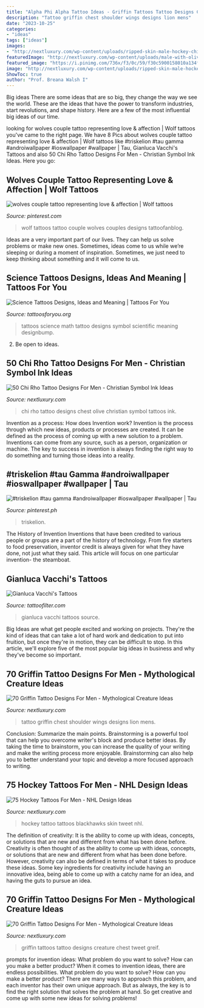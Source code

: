 ```yaml
---
title: "Alpha Phi Alpha Tattoo Ideas - Griffin Tattoos Tattoo Designs Creature Chest Tweet Greif"
description: "Tattoo griffin chest shoulder wings designs lion mens"
date: "2023-10-25"
categories:
- "ideas"
tags: ["ideas"]
images:
- "http://nextluxury.com/wp-content/uploads/ripped-skin-male-hockey-chicago-blackhawks-tattoo-design.jpg"
featuredImage: "http://nextluxury.com/wp-content/uploads/male-with-olive-branch-shaded-chi-rho-upper-chest-tattoos.jpg"
featured_image: "https://i.pinimg.com/736x/f3/0c/59/f30c5900158010a134f892f192a4c05c--wolf-tattoos-thigh-tattoos.jpg"
image: "http://nextluxury.com/wp-content/uploads/ripped-skin-male-hockey-chicago-blackhawks-tattoo-design.jpg"
ShowToc: true
author: "Prof. Breana Walsh I"
---
```



Big ideas
There are some ideas that are so big, they change the way we see the world. These are the ideas that have the power to transform industries, start revolutions, and shape history. Here are a few of the most influential big ideas of our time.

	

		
looking for wolves couple tattoo representing love &amp; affection | Wolf tattoos you've came to the right page. We have 8 Pics about wolves couple tattoo representing love &amp; affection | Wolf tattoos like #triskelion #tau gamma #androiwallpaper #ioswallpaper #wallpaper | Tau, Gianluca Vacchi&#039;s Tattoos and also 50 Chi Rho Tattoo Designs For Men - Christian Symbol Ink Ideas. Here you go:
		
    
## Wolves Couple Tattoo Representing Love &amp; Affection | Wolf Tattoos

<img loading=lazy src="https://i.pinimg.com/736x/f3/0c/59/f30c5900158010a134f892f192a4c05c--wolf-tattoos-thigh-tattoos.jpg" onerror="this.onerror=null;this.src='https://tse3.mm.bing.net/th?id=OIP.dgZxFtdoOfcsLDaginIqzgHaF6&amp;pid=15.1';" alt="wolves couple tattoo representing love &amp; affection | Wolf tattoos">

_Source: pinterest.com_

>wolf tattoos tattoo couple wolves couples designs tattoofanblog. 

	

Ideas are a very important part of our lives. They can help us solve problems or make new ones. Sometimes, ideas come to us while we’re sleeping or during a moment of inspiration. Sometimes, we just need to keep thinking about something and it will come to us.

    
## Science Tattoos Designs, Ideas And Meaning | Tattoos For You

<img loading=lazy src="http://www.tattoosforyou.org/wp-content/uploads/2013/11/Science-Tattoos-689x1024.jpg" onerror="this.onerror=null;this.src='https://tse4.mm.bing.net/th?id=OIP.b-ECAwH70aQgR5WmOTkzGAHaLA&amp;pid=15.1';" alt="Science Tattoos Designs, Ideas and Meaning | Tattoos For You">

_Source: tattoosforyou.org_

>tattoos science math tattoo designs symbol scientific meaning designbump. 

	

2. Be open to ideas.

    
## 50 Chi Rho Tattoo Designs For Men - Christian Symbol Ink Ideas

<img loading=lazy src="http://nextluxury.com/wp-content/uploads/male-with-olive-branch-shaded-chi-rho-upper-chest-tattoos.jpg" onerror="this.onerror=null;this.src='https://tse2.mm.bing.net/th?id=OIP.alVIoArJDVheyyG-1si3DgHaHa&amp;pid=15.1';" alt="50 Chi Rho Tattoo Designs For Men - Christian Symbol Ink Ideas">

_Source: nextluxury.com_

>chi rho tattoo designs chest olive christian symbol tattoos ink. 

	

Invention as a process: How does Invention work?
Invention is the process through which new ideas, products or processes are created. It can be defined as the process of coming up with a new solution to a problem. Inventions can come from any source, such as a person, organization or machine. The key to success in invention is always finding the right way to do something and turning those ideas into a reality.

    
## #triskelion #tau Gamma #androiwallpaper #ioswallpaper #wallpaper | Tau

<img loading=lazy src="https://i.pinimg.com/736x/6f/03/cf/6f03cf818ce653501075bf1d085326f3.jpg" onerror="this.onerror=null;this.src='https://tse2.mm.bing.net/th?id=OIP.26T5uG10LNTk00iQclZU7QHaNL&amp;pid=15.1';" alt="#triskelion #tau gamma #androiwallpaper #ioswallpaper #wallpaper | Tau">

_Source: pinterest.ph_

>triskelion. 

	

The History of Invention
Inventions that have been credited to various people or groups are a part of the history of technology. From fire starters to food preservation, inventor credit is always given for what they have done, not just what they said. This article will focus on one particular invention- the steamboat.

    
## Gianluca Vacchi&#039;s Tattoos

<img loading=lazy src="https://cdntattoofilter.com/blog/221/l.jpg" onerror="this.onerror=null;this.src='https://tse4.mm.bing.net/th?id=OIP.q0McONx-tMXzCi124AXsGgHaHa&amp;pid=15.1';" alt="Gianluca Vacchi&#039;s Tattoos">

_Source: tattoofilter.com_

>gianluca vacchi tattoos source. 

	

Big Ideas are what get people excited and working on projects. They're the kind of ideas that can take a lot of hard work and dedication to put into fruition, but once they're in motion, they can be difficult to stop. In this article, we'll explore five of the most popular big ideas in business and why they've become so important.

    
## 70 Griffin Tattoo Designs For Men - Mythological Creature Ideas

<img loading=lazy src="http://nextluxury.com/wp-content/uploads/griffin-wings-mens-shoulder-and-chest-tattoo.jpg" onerror="this.onerror=null;this.src='https://tse4.mm.bing.net/th?id=OIP.ljViw3mGPdVbb8Je_Ag4dAHaJQ&amp;pid=15.1';" alt="70 Griffin Tattoo Designs For Men - Mythological Creature Ideas">

_Source: nextluxury.com_

>tattoo griffin chest shoulder wings designs lion mens. 

	

Conclusion: Summarize the main points.
Brainstorming is a powerful tool that can help you overcome writer's block and produce better ideas. By taking the time to brainstorm, you can increase the quality of your writing and make the writing process more enjoyable. Brainstorming can also help you to better understand your topic and develop a more focused approach to writing.

    
## 75 Hockey Tattoos For Men - NHL Design Ideas

<img loading=lazy src="http://nextluxury.com/wp-content/uploads/ripped-skin-male-hockey-chicago-blackhawks-tattoo-design.jpg" onerror="this.onerror=null;this.src='https://tse2.mm.bing.net/th?id=OIP.GGIp-4BSsIWonKuwIbj_AgHaJ4&amp;pid=15.1';" alt="75 Hockey Tattoos For Men - NHL Design Ideas">

_Source: nextluxury.com_

>hockey tattoo tattoos blackhawks skin tweet nhl. 

	

The definition of creativity: It is the ability to come up with ideas, concepts, or solutions that are new and different from what has been done before.
Creativity is often thought of as the ability to come up with ideas, concepts, or solutions that are new and different from what has been done before. However, creativity can also be defined in terms of what it takes to produce these ideas. Some key ingredients for creativity include having an innovative idea, being able to come up with a catchy name for an idea, and having the guts to pursue an idea.

    
## 70 Griffin Tattoo Designs For Men - Mythological Creature Ideas

<img loading=lazy src="http://nextluxury.com/wp-content/uploads/masculine-guys-full-chest-griffin-tattoos.jpg" onerror="this.onerror=null;this.src='https://tse1.mm.bing.net/th?id=OIP.0TMyRx0x1qjBx811XkVk1AHaHa&amp;pid=15.1';" alt="70 Griffin Tattoo Designs For Men - Mythological Creature Ideas">

_Source: nextluxury.com_

>griffin tattoos tattoo designs creature chest tweet greif. 

	

prompts for invention ideas: What problem do you want to solve? How can you make a better product?
When it comes to invention ideas, there are endless possibilities. What problem do you want to solve? How can you make a better product? There are many ways to approach this problem, and each inventor has their own unique approach. But as always, the key is to find the right solution that solves the problem at hand. So get creative and come up with some new ideas for solving problems!


